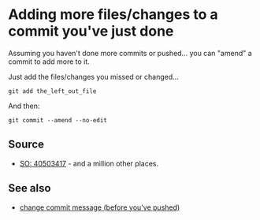 ﻿# Adding more files/changes to a commit you've just done

Assuming you haven't done more commits or pushed... you can "amend" a commit to add more to it.

Just add the files/changes you missed or changed...

	git add the_left_out_file

And then:

	git commit --amend --no-edit

## Source

- [SO: 40503417](https://stackoverflow.com/questions/40503417/how-to-add-a-file-to-the-last-commit-in-git) - and a million other places.


## See also

- [change commit message (before you've pushed)](change_commit_message.md)